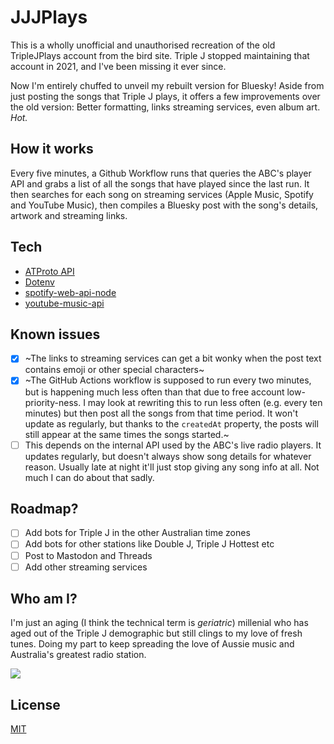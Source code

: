 # JJJPlays

This is a wholly unofficial and unauthorised recreation of the old TripleJPlays account from the bird site. Triple J stopped maintaining that account in 2021, and I've been missing it ever since. 

Now I'm entirely chuffed to unveil my rebuilt version for Bluesky! Aside from just posting the songs that Triple J plays, it offers a few improvements over the old version: Better formatting, links streaming services, even album art. _Hot._

## How it works
Every five minutes, a Github Workflow runs that queries the ABC's player API and grabs a list of all the songs that have played since the last run. It then searches for each song on streaming services (Apple Music, Spotify and YouTube Music), then compiles a Bluesky post with the song's details, artwork and streaming links.

## Tech
- [ATProto API](https://github.com/bluesky-social/atproto)
- [Dotenv](https://github.com/motdotla/dotenv)
- [spotify-web-api-node](https://github.com/thelinmichael/spotify-web-api-node)
- [youtube-music-api](https://github.com/emresenyuva/youtube-music-api)

## Known issues
- [x] ~The links to streaming services can get a bit wonky when the post text contains emoji or other special characters~
- [x] ~The GitHub Actions workflow is supposed to run every two minutes, but is happening much less often than that due to free account low-priority-ness. I may look at rewriting this to run less often (e.g. every ten minutes) but then post all the songs from that time period. It won't update as regularly, but thanks to the `createdAt` property, the posts will still appear at the same times the songs started.~
- [ ] This depends on the internal API used by the ABC's live radio players. It updates regularly, but doesn't always show song details for whatever reason. Usually late at night it'll just stop giving any song info at all. Not much I can do about that sadly.

## Roadmap?
- [ ] Add bots for Triple J in the other Australian time zones
- [ ] Add bots for other stations like Double J, Triple J Hottest etc
- [ ] Post to Mastodon and Threads
- [ ] Add other streaming services

## Who am I?

I'm just an aging (I think the technical term is _geriatric_) millenial who has aged out of the Triple J demographic but still clings to my love of fresh tunes. Doing my part to keep spreading the love of Aussie music and Australia's greatest radio station.

![](https://media1.tenor.com/m/-u-xaJEqtfEAAAAC/nounsdao-nounish.gif)

## License
[MIT](https://choosealicense.com/licenses/mit/)

